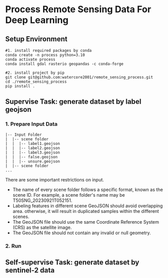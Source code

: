 # Process Remote Sensing Data For Deep Learning

## Setup Environment
```angular2html
#1. install required packages by conda
conda create -n process python=3.10
conda activate process
conda install gdal rasterio geopandas -c conda-forge

#2. install project by pip
git clone git@github.com:watercore2001/remote_sensing_process.git
cd ./remote_sensing_process
pip install .
```

## Supervise Task: generate dataset by label geojson 
### 1. Prepare Input Data
```angular2html
|-- Input Folder
|  |-- scene folder
|  |  |-- label1.geojson
|  |  |-- label2.geojson
|  |  |-- label3.geojson
|  |  |-- false.geojson
|  |  |-- unsure.geojson
|  |-- scene folder
...
```
There are some important restrictions on input.
- The name of every scene folder follows a specific format, known as the scene ID. 
For example, a scene folder's name may be T50SNG_20230921T052151.
- Labeling features in different scene GeoJSON should avoid overlapping area.
otherwise, it will result in duplicated samples within the different scenes.
- The GeoJSON file should use the same Coordinate Reference System (CRS) as the satellite image. 
- The GeoJSON file should not contain any invalid or null geometry.

### 2. Run



## Self-supervise Task: generate dataset by sentinel-2 data



